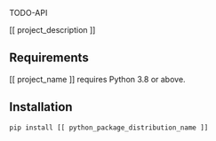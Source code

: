TODO-API

[[ project_description ]]

## Requirements

[[ project_name ]] requires Python 3.8 or above.

## Installation
```bash
pip install [[ python_package_distribution_name ]]
```
